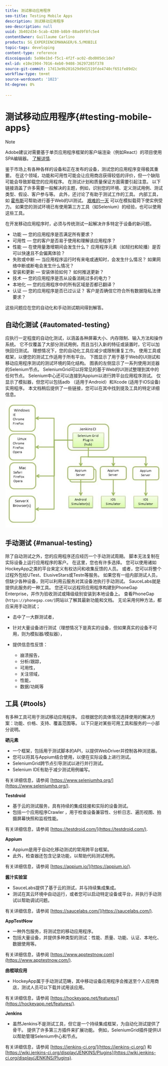 ```yaml
---
title: 测试移动应用程序
seo-title: Testing Mobile Apps
description: 测试移动应用程序
seo-description: null
uuid: 3b402d34-5cab-4280-b8b9-88ad9f8fc5e4
contentOwner: Guillaume Carlino
products: SG_EXPERIENCEMANAGER/6.5/MOBILE
topic-tags: developing
content-type: reference
discoiquuid: 5a98e1bd-f5c1-4f2f-ac02-dbd005dc1de7
exl-id: e10e1904-7016-4eb0-9408-36297285f378
source-git-commit: 17d13e9b201629d9d1519fde4740cf651fe89d2c
workflow-type: tm+mt
source-wordcount: '1023'
ht-degree: 0%

---
```


# 测试移动应用程序{#testing-mobile-apps}

>[!NOTE]
>
>Adobe建议对需要基于单页应用程序框架的客户端渲染（例如React）的项目使用SPA编辑器。 [了解详情](/help/sites-developing/spa-overview.md).

鉴于市场上有各种各样的设备和正在发布的设备，测试您的应用程序变得极其重要。 在这个领域，功能和可用性可能会让应用商店获得较低的评价，但一个缺陷可能会导致卸载您的应用程序。 在测试计划和质量保证方面需要引起注意。 以下链接涵盖了许多需要一般解决的主题，例如，识别您的环境、定义测试用例、测试类型、假设、客户参与等。 此外，还讨论了有助于测试工作的工具。 内部工具，如 [霍布斯](/help/sites-developing/hobbes.md)可帮助进行基于Web的UI测试。 [艰难的一天](/help/sites-developing/tough-day.md) 可以在模拟载荷下使实例受力。 如果您的测试环境已有使用第三方工具（如Selenium）的经验，也可以使用这些工具。

在开发移动应用程序时，必须与传统测试一起解决许多特定于设备的新问题。

* 功能 — 您的应用程序是否满足所有要求？
* 可用性 — 您的客户是否易于使用和理解该应用程序？
* 性能 — 在使用量激增期间会发生什么？ 应用程序元素（如轻扫和轮播）是否可以快速且不会偏离体验？
* 失败或中断 — 当应用程序运行时有来电或通知时，会发生什么情况？ 如果网络中断或断电会发生什么情况？
* 安装和更新 — 安装体验如何？ 如何推送更新？
* 技术 — 您的应用程序是否从设备消耗过多的电力？
* 本地化 — 您的应用程序中的所有区域是否都已翻译？
* 认证 — 您的应用程序是否已过认证？ 客户是否确信它符合所有数据隐私法律要求？

这些问题应在您的自动化和手动测试期间得到解答。

## 自动化测试 {#automated-testing}

应执行一定程度的自动化测试，以涵盖各种屏幕大小、内存限制、输入方法和操作系统。 它不仅覆盖了大部分测试用例，而且当引入新的特征或装置时，它可以加快回归测试。 理想情况下，您的自动化工具应减少或限制重复工作。 使用工具或框架，以便您的测试工作适用于所有平台。 下图显示了用于基于Web的UI测试和移动应用程序测试的测试环境的简化结构。 图表的左侧显示了一系列使用浏览器的Selenium节点。 SeleniumGrid可以将常见的基于Web的UI测试整理到其中的任何节点。 Selenium中心还可以连接到Appium以进行跨平台应用程序测试。 仅显示了模拟器，但您可以包括adb （适用于Android）和Xcode (适用于iOS设备)实用程序。 本文档稍后提供了一些链接，您可以在其中找到提及工具的特定详细信息。

![chlimage_1](assets/chlimage_1.jpeg)

## 手动测试 {#manual-testing}

除了自动测试之外，您的应用程序还应经历一个手动测试周期。 脚本无法复制在实际设备上运行应用程序的客户。 在这里，您也有许多选择。 您可以使用诸如HockeyApp之类的平台来定义有权访问和收集反馈的人员。 或者，您可以将整个过程外包给UTest、ElusiveStars或Testn等服务。 如果您有一组内部测试人员，但缺少各种设备，则可以利用云服务对其设备池执行手动测试。 SauceLabs就是提供此服务的一种工具。 您还可以远程将应用程序构建到PhoneGap Enterprise，并作为验收测试或降级级别安装到本地设备上。 查看PhoneGap (`https://phonegap.com/`)网站以了解其最新功能和文档。 无论采用何种方法，都应采用手动测试；

* 击中了一大群测试者，
* 针对大量设备进行测试（理想情况下是真实的设备，但如果真实的设备不可用，则为模拟器/模拟器），
* 提供信息性反馈：

   * 崩溃报告，
   * 分析/跟踪，
   * 可用性，
   * 关注领域，
   * 性能，
   * 数据/功耗等

## 工具 {#tools}

有多种工具可用于测试移动应用程序。 应根据您的具体情况选择使用的解决方案：功能、价格、支持、覆盖范围等。 以下只是对某些可用工具和服务的一小部分说明。

**硒元素**

* 一个框架，包括用于测试脚本的API，以提供WebDriver并控制各种浏览器。
* 您可以将其与Appium结合使用，以便在实际设备上进行测试。
* SeleniumGrid跨节点引导测试以进行并行测试。
* Selenium IDE有助于减少测试用例编写。

有关详细信息，请参阅 [https://www.seleniumhq.org/](https://www.seleniumhq.org/).

**Testdroid**

* 基于云的测试服务，具有持续的集成挂接和实际的设备测试。
* 包括一个应用程序Crawler ，用于检查设备兼容性、分析日志、遍历视图、拍摄屏幕快照和监视性能。

有关详细信息，请参阅 [https://testdroid.com/](https://testdroid.com/).

**Appium**

* Appium是用于自动化移动测试的常用跨平台框架。
* 此外，检查器还包含记录功能，以帮助代码测试用例。

有关详细信息，请参阅 [https://appium.io/](https://appium.io/).

**酱汁实验室**

* SauceLabs提供了基于云的测试，并与持续集成集成。
* 测试在其云环境中自动运行，或者您可以启动特定设备或平台，并执行手动测试以帮助调试问题。

有关详细信息，请参阅 [https://saucelabs.com/](https://saucelabs.com/).

**AppTestNow**

* 一种外包服务，将测试您的移动应用程序。
* 包括大量设备，并提供多种类型的测试：性能、质量、功能、认证、本地化、数据使用等。

有关详细信息，请参阅 [https://www.apptestnow.com](https://www.apptestnow.com/).

**曲棍球应用**

* HockeyApp属于手动测试范畴，其中移动设备应用程序会推送至个人应用商店，测试人员可以下载并试用该应用。

有关详细信息，请参阅 [https://hockeyapp.net/features/](https://hockeyapp.net/features/).

**Jenkins**

* 虽然Jenkins不是测试工具，但它是一个持续集成框架，为自动化测试提供了骨干。 提供了许多第三方插件来扩展功能。 例如，SeleniumGrid插件提供UI以帮助管理Selenium中心和节点。

有关详细信息，请参阅 [https://jenkins-ci.org/](https://jenkins-ci.org/) 和 [https://wiki.jenkins-ci.org/display/JENKINS/Plugins](https://wiki.jenkins-ci.org/display/JENKINS/Plugins).
